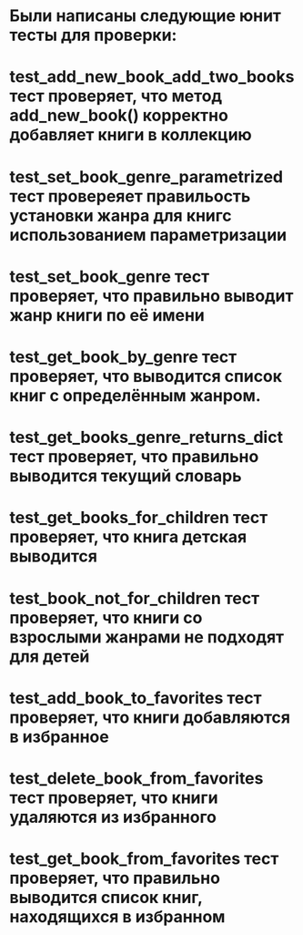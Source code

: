 # Были написаны следующие юнит тесты для проверки:
# test_add_new_book_add_two_books тест проверяет, что метод add_new_book() корректно добавляет книги в коллекцию
# test_set_book_genre_parametrized тест провереяет правильость установки жанра для книгс использованием параметризации
# test_set_book_genre тест проверяет, что правильно выводит жанр книги по её имени
# test_get_book_by_genre  тест проверяет, что  выводится список книг с определённым жанром.
# test_get_books_genre_returns_dict тест проверяет, что правильно выводится текущий словарь 
# test_get_books_for_children тест проверяет, что книга детская выводится
# test_book_not_for_children тест проверяет, что книги со взрослыми жанрами не подходят для детей 
# test_add_book_to_favorites тест проверяет, что книги добавляются в избранное 
# test_delete_book_from_favorites тест проверяет, что книги удаляются из избранного
# test_get_book_from_favorites тест проверяет, что правильно выводится список книг, находящихся в избранном